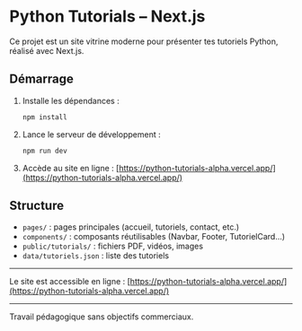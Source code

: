 # Python Tutorials – Next.js

Ce projet est un site vitrine moderne pour présenter tes tutoriels Python, réalisé avec Next.js.

## Démarrage

1. Installe les dépendances :
   ```bash
   npm install
   ```
2. Lance le serveur de développement :
   ```bash
   npm run dev
   ```
3. Accède au site en ligne : [https://python-tutorials-alpha.vercel.app/](https://python-tutorials-alpha.vercel.app/)

## Structure
- `pages/` : pages principales (accueil, tutoriels, contact, etc.)
- `components/` : composants réutilisables (Navbar, Footer, TutorielCard...)
- `public/tutorials/` : fichiers PDF, vidéos, images
- `data/tutoriels.json` : liste des tutoriels

---

Le site est accessible en ligne : [https://python-tutorials-alpha.vercel.app/](https://python-tutorials-alpha.vercel.app/)

---
Travail pédagogique sans objectifs commerciaux.

